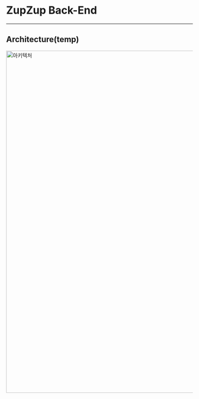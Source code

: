 # ZupZup Back-End
----
## Architecture(temp)
<img width="922" alt="아키텍처" src="https://github.com/Team-JubJub/ZupZup_backend/assets/64959985/22331de6-df7c-44d6-9512-7e7315a6bc23">
